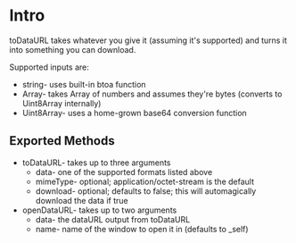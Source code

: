 Intro
=====

toDataURL takes whatever you give it (assuming it's supported) and turns it into something you can download.

Supported inputs are:

* string- uses built-in btoa function
* Array- takes Array of numbers and assumes they're bytes (converts to Uint8Array internally)
* Uint8Array- uses a home-grown base64 conversion function

Exported Methods
----------------

* toDataURL- takes up to three arguments
  * data- one of the supported formats listed above
  * mimeType- optional; application/octet-stream is the default
  * download- optional; defaults to false; this will automagically download the data if true
* openDataURL- takes up to two arguments
  * data- the dataURL output from toDataURL
  * name- name of the window to open it in (defaults to _self)
